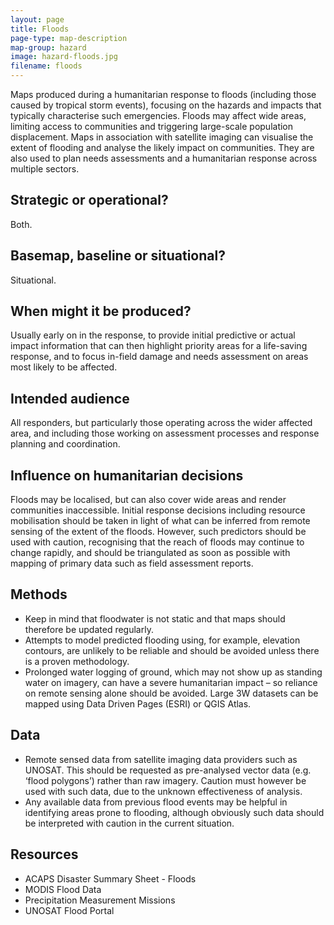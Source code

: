 ```yaml
---
layout: page
title: Floods
page-type: map-description
map-group: hazard
image: hazard-floods.jpg
filename: floods
---
```


Maps produced during a humanitarian response to floods \(including those caused by tropical storm events\), focusing on the hazards and impacts that typically characterise such emergencies. Floods may affect wide areas, limiting access to communities and triggering large-scale population displacement. Maps in association with satellite imaging can visualise the extent of flooding and analyse the likely impact on communities. They are also used to plan needs assessments and a humanitarian response across multiple sectors.

## Strategic or operational?

Both.

## Basemap, baseline or situational?

Situational.

## When might it be produced?

Usually early on in the response, to provide initial predictive or actual impact information that can then highlight priority areas for a life-saving response, and to focus in-field damage and needs assessment on areas most likely to be affected.

## Intended audience

All responders, but particularly those operating across the wider affected area, and including those working on assessment processes and response planning and coordination.

## Influence on humanitarian decisions

Floods may be localised, but can also cover wide areas and render communities inaccessible. Initial response decisions including resource mobilisation should be taken in light of what can be inferred from remote sensing of the extent of the floods. However, such predictors should be used with caution, recognising that the reach of floods may continue to change rapidly, and should be triangulated as soon as possible with mapping of primary data such as field assessment reports.

## Methods

* Keep in mind that floodwater is not static and that maps should therefore be updated regularly.
* Attempts to model predicted flooding using, for example, elevation contours, are unlikely to be reliable and should be avoided unless there is a proven methodology.
* Prolonged water logging of ground, which may not show up as standing water on imagery, can have a severe humanitarian impact – so reliance on remote sensing alone should be avoided. Large 3W datasets can be mapped using Data Driven Pages \(ESRI\) or QGIS Atlas.

## Data

* Remote sensed data from satellite imaging data providers such as UNOSAT. This should be requested as pre-analysed vector data \(e.g. ‘flood polygons’\) rather than raw imagery. Caution must however be used with such data, due to the unknown effectiveness of analysis.
* Any available data from previous flood events may be helpful in identifying areas prone to flooding, although obviously such data should be interpreted with caution in the current situation.

## Resources

* ACAPS Disaster Summary Sheet - Floods
* MODIS Flood Data
* Precipitation Measurement Missions
* UNOSAT Flood Portal

